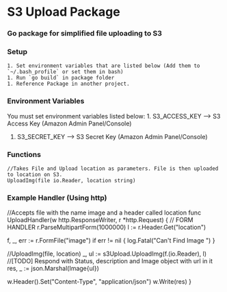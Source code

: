 # S3 Upload Package

### Go package for simplified file uploading to S3
### Setup
	1. Set environment variables that are listed below (Add them to `~/.bash_profile` or set them in bash)
	1. Run `go build` in package folder
	1. Reference Package in another project.

### Environment Variables
You must set environment variables listed below:
	1. S3_ACCESS_KEY --> S3 Access Key (Amazon Admin Panel/Console)
  1. S3_SECRET_KEY --> S3 Secret Key  (Amazon Admin Panel/Console)

### Functions
	
	//Takes File and Upload location as parameters. File is then uploaded to location on S3.
	UploadImg(file io.Reader, location string)

### Example Handler (Using http)

//Accepts file with the name image and a header called location
func UploadHandler(w http.ResponseWriter, r *http.Request) {
  // FORM HANDLER 
  r.ParseMultipartForm(1000000)
  l := r.Header.Get("location")

  f, _, err := r.FormFile("image")
  if err != nil {
   log.Fatal("Can't Find Image ")
  }

  //UploadImg(file, location)
  _, ul := s3Upload.UploadImg(f.(io.Reader), l)
  //[TODO] Respond with Status, description and Image object with url in it
  res, _ := json.Marshal(Image{ul})
  
  w.Header().Set("Content-Type", "application/json")
  w.Write(res)
}
